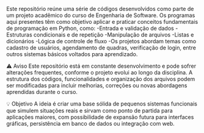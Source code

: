 Este repositório reúne uma série de códigos desenvolvidos como parte de um projeto acadêmico do curso de Engenharia de Software.
Os programas aqui presentes têm como objetivo aplicar e praticar conceitos fundamentais de programação em Python, como:
-Entrada e validação de dados
-Estruturas condicionais e de repetição
-Manipulação de arquivos
-Listas e dicionários
-Lógica de controle de fluxo
-Os projetos abordam temas como cadastro de usuários, agendamento de quadras, verificação de login, entre outros sistemas básicos voltados para aprendizado.

⚠️ Aviso
Este repositório está em constante desenvolvimento e pode sofrer alterações frequentes, conforme o projeto evolui ao longo da disciplina.
A estrutura dos códigos, funcionalidades e organização dos arquivos podem ser modificadas para incluir melhorias, correções ou novas abordagens aprendidas durante o curso.

💡 Objetivo
A ideia é criar uma base sólida de pequenos sistemas funcionais que simulem situações reais e sirvam como ponto de partida para aplicações maiores,
com possibilidade de expansão futura para interfaces gráficas, persistência em banco de dados ou integração com web.
